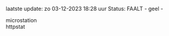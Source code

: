 laatste update: 
zo 03-12-2023 18:28   uur 
Status: FAALT - geel - 
<div class="service Y">microstation</div><div class="service G">httpstat</div>